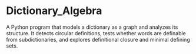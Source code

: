 # Dictionary_Algebra
A Python program that models a dictionary as a graph and analyzes its structure. It detects circular definitions, tests whether words are definable from subdictionaries, and explores definitional closure and minimal defining sets.
